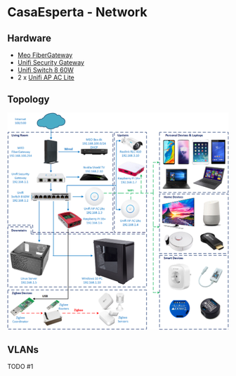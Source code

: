 # CasaEsperta - Network

## Hardware
* [Meo FiberGateway](https://www.meo.pt/servicos/casa/internet-fibra/router-fibergateway)
* [Unifi Security Gateway](https://www.ubnt.com/unifi-routing/usg/)
* [Unifi Switch 8 60W](https://www.ubnt.com/unifi-switching/unifi-switch-8/)
* 2 x [Unifi AP AC Lite](https://www.ubnt.com/unifi/unifi-ap-ac-lite/)

## Topology
[![](../images/network_topology.png)](../images/network_topology.png)

## VLANs

TODO #1